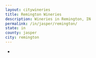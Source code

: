 ```yaml
---
layout: citywineries
title: Remington Wineries
description: Wineries in Remington, IN
permalink: /in/jasper/remington/
state: in
county: jasper
city: remington
---
```

-
